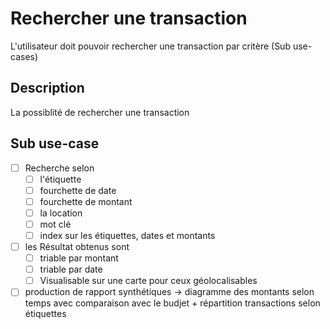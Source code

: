 # Rechercher une transaction

L'utilisateur doit pouvoir rechercher une transaction par critère (Sub use-cases)

## Description

La possiblité de rechercher une transaction

## Sub use-case

- [ ] Recherche selon
  - [ ] l'étiquette
  - [ ] fourchette de date
  - [ ] fourchette de montant
  - [ ] la location
  - [ ] mot clé
  - [ ] index sur les étiquettes, dates et montants

- [ ] les Résultat obtenus sont
  - [ ] triable par montant
  - [ ] triable par date
  - [ ] Visualisable sur une carte pour ceux géolocalisables

- [ ] production de rapport synthétiques -> diagramme des montants selon temps avec comparaison avec
  le budjet + répartition transactions selon étiquettes
